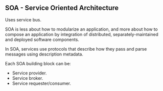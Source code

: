 SOA - Service Oriented Architecture
-

Uses service bus.

SOA is less about how to modularize an application,
and more about how to compose an application by integration
of distributed, separately-maintained and deployed software components.

In SOA, services use protocols that describe how they pass
and parse messages using description metadata.

Each SOA building block can be:
* Service provider.
* Service broker.
* Service requester/consumer.
